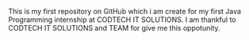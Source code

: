 This is my first repository on GitHub which i am create for my first Java Programming internship at CODTECH IT SOLUTIONS.
I am thankful to CODTECH IT SOLUTIONS and TEAM for give me this oppotunity.
